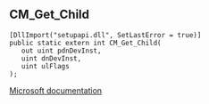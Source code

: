 ## CM_Get_Child

```
[DllImport("setupapi.dll", SetLastError = true)]
public static extern int CM_Get_Child(
   out uint pdnDevInst,
   uint dnDevInst,
   uint ulFlags
);
```

[Microsoft documentation](https://docs.microsoft.com/en-us/windows/win32/api/cfgmgr32/nf-cfgmgr32-cm_get_child)
